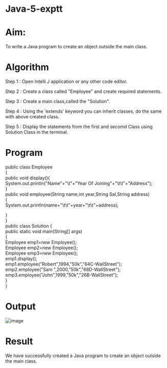# Java-5-exptt
# Aim:
To write a Java program to create an object outside the main class.

# Algorithm
Step 1 : Open Intelli J application or any other code editor.

Step 2 : Create a class called "Employee" and create required statements.

Step 3 : Create a main class,called the "Solution".

Step 4 : Using the 'extends' keyword you can inherit classes, do the same with above created class.

Step 5 : Display the statements from the first and secomd Class using Solution Class in the terminal.

# Program
 public class Employee<br>
{<br>
    public void display(){<br>
    System.out.println("Name"+"\t"+"Year Of Joining"+"\t\t"+"Address");<br>
    }<br>
    public void employee(String name,int year,String Sal,String address)<br>
    {<br>
        System.out.println(name+"\t\t"+year+"\t\t"+address);<br>

   }<br>
}<br>
public class Solution {<br>
    public static void main(String[] args)<br>
    {<br>
        Employee emp1=new Employee();<br>
        Employee emp2=new Employee();<br>
        Employee emp3=new Employee();<br>
        emp1.display();<br>
        emp1.employee("Robert",1994,"50k","64C-WallStreet");<br>
        emp2.employee("Sam  ",2000,"50k","68D-WallStreet");<br>
        emp3.employee("John",1999,"50k","26B-WallStreet");<br>
    }<br>
}<br>
# Output
![image](https://github.com/Anuayshh/Java-5-exptt/assets/127651217/9d7740ac-2f6b-4a89-ae90-565fe718b63f)
# Result
We have successfully created a Java program to create an object outside the main class.
